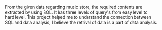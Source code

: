 From the given data regarding music store, the required contents are extracted by using SQL.
It has three levels of query's from easy level to hard level.
This project helped me to understand the connection between SQL and data analysis, I believe the retrival of data is a part of data analysis.

